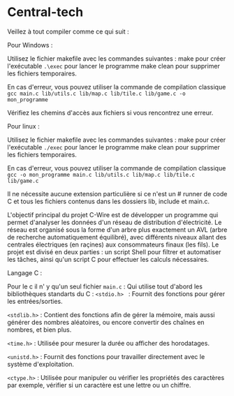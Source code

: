 # Central-tech

Veillez à tout compiler comme ce qui suit :

Pour Windows :

Utilisez le fichier makefile avec les commandes suivantes : make pour créer l'exécutable `.\exec` pour lancer le programme make clean pour supprimer les fichiers temporaires.

En cas d'erreur, vous pouvez utiliser la commande de compilation classique `gcc main.c lib/utils.c lib/map.c lib/tile.c lib/game.c -o mon_programme`

Vérifiez les chemins d'accès aux fichiers si vous rencontrez une erreur.

Pour linux :

Utilisez le fichier makefile avec les commandes suivantes : make pour créer l'exécutable `./exec` pour lancer le programme make clean pour supprimer les fichiers temporaires.

En cas d'erreur, vous pouvez utiliser la commande de compilation classique `gcc -o mon_programme main.c lib/utils.c lib/map.c lib/tile.c lib/game.c`

Il ne nécessite aucune extension particulière si ce n'est un # runner de code C et tous les fichiers contenus dans les dossiers lib, include et main.c.

L'objectif principal du projet C-Wire est de développer un programme qui permet d'analyser les données d'un réseau de distribution d'électricité. Le réseau est organisé sous la forme d'un arbre plus exactement un AVL (arbre de recherche automatiquement équilibré), avec différents niveaux allant des centrales électriques (en raçines) aux consommateurs finaux (les fils).
Le projet est divisé en deux parties : un script Shell pour filtrer et automatiser les tâches, ainsi qu'un script C pour effectuer les calculs nécessaires.

Langage C : 

Pour le c il n' y qu'un seul fichier  `main.c` : 
Qui utilise tout d'abord les bibliothèques standarts du C :
`<stdio.h> ` : Fournit des fonctions pour gérer les entrées/sorties.

`<stdlib.h>` : Contient des fonctions afin de gérer la mémoire, mais aussi générer des nombres aléatoires, ou encore convertir des chaînes en nombres, et bien plus.

`<time.h>` :  Utilisée pour mesurer la durée ou afficher des horodatages.

`<unistd.h>` : Fournit des fonctions pour travailler directement avec le système d'exploitation.


`<ctype.h>` : Utilisée pour manipuler ou vérifier les propriétés des caractères par exemple, vérifier si un caractère est une lettre ou un chiffre.
